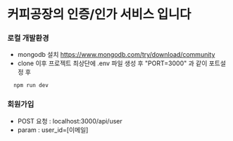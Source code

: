 # 커피공장의 인증/인가 서비스 입니다

### 로컬 개발환경
- mongodb 설치 https://www.mongodb.com/try/download/community
- clone 이후 프로젝트 최상단에 .env 파일 생성 후 "PORT=3000" 과 같이 포트설정 후

```
  npm run dev
```

### 회원가입

- POST 요청 : localhost:3000/api/user
- param : user_id=[이메일]
